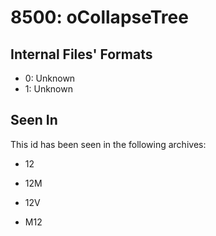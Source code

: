 # 8500: oCollapseTree

## Internal Files' Formats
- 0: Unknown
- 1: Unknown

## Seen In

This id has been seen in the following archives:  

- 12  

- 12M  

- 12V  

- M12  
